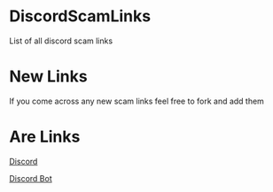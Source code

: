 # DiscordScamLinks
List of all discord scam links 

# New Links
If you come across any new scam links feel free to fork and add them

# Are Links
[Discord](https://discord.gg/ays8fqrVUP)

[Discord Bot](https://discord.com/api/oauth2/authorize?client_id=852310755062972487&permissions=137976212544&scope=bot%20applications.commands)
